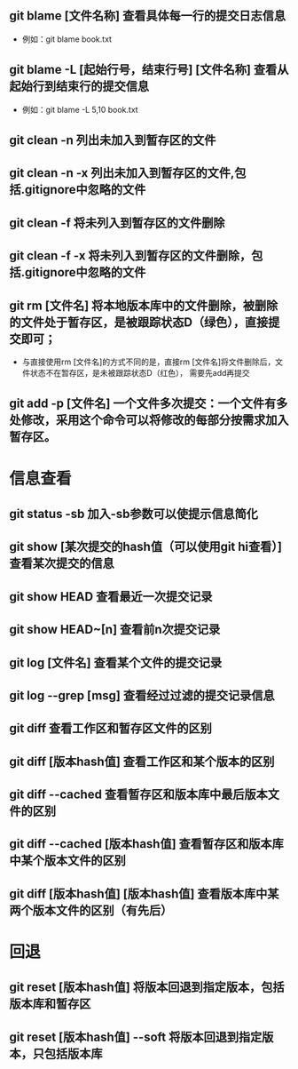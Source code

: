 ## git blame [文件名称] 查看具体每一行的提交日志信息
 - 例如：git blame book.txt
## git blame -L [起始行号，结束行号] [文件名称] 查看从起始行到结束行的提交信息
 - 例如：git blame -L 5,10 book.txt
## git clean -n 列出未加入到暂存区的文件 
## git clean -n -x 列出未加入到暂存区的文件,包括.gitignore中忽略的文件
## git clean -f 将未列入到暂存区的文件删除
## git clean -f -x 将未列入到暂存区的文件删除，包括.gitignore中忽略的文件
## git rm [文件名] 将本地版本库中的文件删除，被删除的文件处于暂存区，是被跟踪状态D（绿色），直接提交即可；
 - 与直接使用rm [文件名]的方式不同的是，直接rm [文件名]将文件删除后，文件状态不在暂存区，是未被跟踪状态D（红色），
 需要先add再提交
## git add -p [文件名] 一个文件多次提交：一个文件有多处修改，采用这个命令可以将修改的每部分按需求加入暂存区。 
# 信息查看
## git status -sb 加入-sb参数可以使提示信息简化
## git show [某次提交的hash值（可以使用git hi查看）] 查看某次提交的信息
## git show HEAD 查看最近一次提交记录
## git show HEAD~[n] 查看前n次提交记录
## git log [文件名] 查看某个文件的提交记录
## git log --grep [msg] 查看经过过滤的提交记录信息
## git diff 查看工作区和暂存区文件的区别
## git diff [版本hash值] 查看工作区和某个版本的区别
## git diff --cached 查看暂存区和版本库中最后版本文件的区别
## git diff --cached [版本hash值] 查看暂存区和版本库中某个版本文件的区别
## git diff [版本hash值] [版本hash值] 查看版本库中某两个版本文件的区别（有先后）
# 回退
## git reset [版本hash值] 将版本回退到指定版本，包括版本库和暂存区
## git reset [版本hash值] --soft 将版本回退到指定版本，只包括版本库



